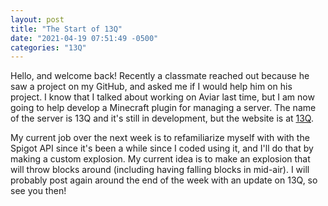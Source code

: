 ```yaml
---
layout: post
title: "The Start of 13Q"
date: "2021-04-19 07:51:49 -0500"
categories: "13Q"
---
```

Hello, and welcome back! Recently a classmate reached out because he saw a project on my GitHub, and asked me if I would help him on his project. I know that I talked about working on Aviar last time, but I am now going to help develop a Minecraft plugin for managing a server. The name of the server is 13Q and it's still in development, but the website is at [13Q].

My current job over the next week is to refamiliarize myself with with the Spigot API since it's been a while since I coded using it, and I'll do that by making a custom explosion. My current idea is to make an explosion that will throw blocks around (including having falling blocks in mid-air). I will probably post again around the end of the week with an update on 13Q, so see you then!

[13Q]: https://13q.org
